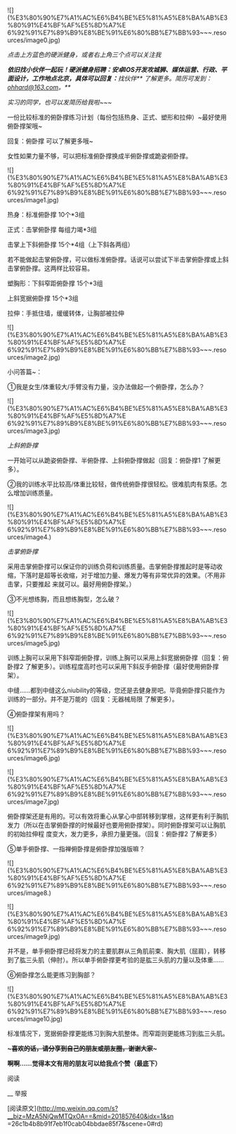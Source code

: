 ![](%E3%80%90%E7%A1%AC%E6%B4%BE%E5%81%A5%E8%BA%AB%E3%80%91%E4%BF%AF%E5%8D%A7%E
6%92%91%E7%89%B9%E8%BE%91%E6%80%BB%E7%BB%93~~~.resources/image0.jpg)

_点击上方蓝色的硬派健身，或者右上角三个点可以关注我_  

  

_**依旧找小伙伴一起玩！硬派健身招聘：安卓IOS开发攻城狮、媒体运营、****行政、平面设计****，工作地点北京，具体可以回复：**_找伙伴_**
了解更多。简历可发到：ohhard@163.com。**_

_实习的同学，也可以发简历给我啦~~~_

  

一份比较标准的俯卧撑练习计划（每份包括热身、正式、塑形和拉伸）~最好使用俯卧撑架哦~

  

回复：俯卧撑 可以了解更多哦~

  

女性如果力量不够，可以把标准俯卧撑换成半俯卧撑或跪姿俯卧撑。

![](%E3%80%90%E7%A1%AC%E6%B4%BE%E5%81%A5%E8%BA%AB%E3%80%91%E4%BF%AF%E5%8D%A7%E
6%92%91%E7%89%B9%E8%BE%91%E6%80%BB%E7%BB%93~~~.resources/image1.jpg)

热身：标准俯卧撑 10个*3组

  

正式：击掌俯卧撑 每组力竭*3组

击掌上下斜俯卧撑 15个*4组（上下斜各两组）

若不能做起击掌俯卧撑，可以做标准俯卧撑。话说可以尝试下半击掌俯卧撑或上斜击掌俯卧撑。这两样比较容易。

  

塑胸形：下斜窄距俯卧撑 15个*3组

上斜宽据俯卧撑 15个*3组

  

拉伸：手抵住墙，缓缓转体，让胸部被拉伸

![](%E3%80%90%E7%A1%AC%E6%B4%BE%E5%81%A5%E8%BA%AB%E3%80%91%E4%BF%AF%E5%8D%A7%E
6%92%91%E7%89%B9%E8%BE%91%E6%80%BB%E7%BB%93~~~.resources/image2.jpg)

  

小问答篇~：

  

①我是女生/体重较大/手臂没有力量，没办法做起一个俯卧撑，怎么办？

  

  

![](%E3%80%90%E7%A1%AC%E6%B4%BE%E5%81%A5%E8%BA%AB%E3%80%91%E4%BF%AF%E5%8D%A7%E
6%92%91%E7%89%B9%E8%BE%91%E6%80%BB%E7%BB%93~~~.resources/image3.jpg)

_上斜俯卧撑_

一开始可以从跪姿俯卧撑、半俯卧撑、上斜俯卧撑做起（回复：俯卧撑1 了解更多）。

  

②我的训练水平比较高/体重比较轻，做传统俯卧撑很轻松。很难肌肉有泵感。怎么增加训练质量。

![](%E3%80%90%E7%A1%AC%E6%B4%BE%E5%81%A5%E8%BA%AB%E3%80%91%E4%BF%AF%E5%8D%A7%E
6%92%91%E7%89%B9%E8%BE%91%E6%80%BB%E7%BB%93~~~.resources/image4.)

_击掌俯卧撑_  

采用击掌俯卧撑可以保证你的训练负荷和训练质量。击掌俯卧撑推起时是等动收缩，下落时是超等长收缩，对于增加力量、爆发力等有非常优异的效果。（不用非击掌，只要推起
来就可以。最好用俯卧撑架。）

  

③不光想练胸，而且想练胸型，怎么破？

![](%E3%80%90%E7%A1%AC%E6%B4%BE%E5%81%A5%E8%BA%AB%E3%80%91%E4%BF%AF%E5%8D%A7%E
6%92%91%E7%89%B9%E8%BE%91%E6%80%BB%E7%BB%93~~~.resources/image5.jpg)

训练上胸可以采用下斜窄距俯卧撑，训练上胸可以采用上斜宽据俯卧撑（回复：俯卧撑2 了解更多）。训练程度高时也可以采用下斜反手俯卧撑（最好使用俯卧撑架）。

  

中缝……都到中缝这么niubility的等级，您还是去健身房吧。毕竟俯卧撑只能作为训练的一部分。并不是万能的（回复：无器械局限 了解更多）。  

  

④俯卧撑架有用吗？

![](%E3%80%90%E7%A1%AC%E6%B4%BE%E5%81%A5%E8%BA%AB%E3%80%91%E4%BF%AF%E5%8D%A7%E
6%92%91%E7%89%B9%E8%BE%91%E6%80%BB%E7%BB%93~~~.resources/image6.jpg)

![](%E3%80%90%E7%A1%AC%E6%B4%BE%E5%81%A5%E8%BA%AB%E3%80%91%E4%BF%AF%E5%8D%A7%E
6%92%91%E7%89%B9%E8%BE%91%E6%80%BB%E7%BB%93~~~.resources/image7.jpg)

俯卧撑架还是有用的。可以有效将重心从掌心中部转移到掌根，这样更有利于胸肌发力（所以在击掌俯卧撑的时候最好也要用俯卧撑架）。同时俯卧撑架可以让胸肌的初始拉伸程
度变大，发力更多，承担力量更强。（回复：俯卧撑2 了解更多）  

  

⑤单手俯卧撑、一指禅俯卧撑是俯卧撑加强版嘛？

![](%E3%80%90%E7%A1%AC%E6%B4%BE%E5%81%A5%E8%BA%AB%E3%80%91%E4%BF%AF%E5%8D%A7%E
6%92%91%E7%89%B9%E8%BE%91%E6%80%BB%E7%BB%93~~~.resources/image8.)

![](%E3%80%90%E7%A1%AC%E6%B4%BE%E5%81%A5%E8%BA%AB%E3%80%91%E4%BF%AF%E5%8D%A7%E
6%92%91%E7%89%B9%E8%BE%91%E6%80%BB%E7%BB%93~~~.resources/image9.jpg)

并不是，单手俯卧撑已经将发力的主要肌群从三角肌前束、胸大肌（屈肩），转移到了肱三头肌（伸肘）。所以单手俯卧撑更考验的是肱三头肌的力量以及体重……  

  

⑥俯卧撑怎么能更练习到胸部？  

![](%E3%80%90%E7%A1%AC%E6%B4%BE%E5%81%A5%E8%BA%AB%E3%80%91%E4%BF%AF%E5%8D%A7%E
6%92%91%E7%89%B9%E8%BE%91%E6%80%BB%E7%BB%93~~~.resources/image10.jpg)

标准情况下，宽据俯卧撑更能练习到胸大肌整体。而窄距则更能练习到肱三头肌。

  

****~~~喜欢的话，请分享到自己的朋友或朋友圈，谢谢大家~~~****  

**啊啊……觉得本文有用的朋友可以给我点个赞（最底下）**

  

阅读

__ 举报

[阅读原文](http://mp.weixin.qq.com/s?__biz=MzA5NjQwMTQxOA==&mid=201857640&idx=1&sn
=26c1b4b8b91f7eb1f0cab04bbdae85f7&scene=0#rd)


